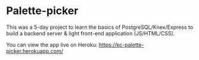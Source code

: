 # Palette-picker

This was a 5-day project to learn the basics of PostgreSQL/Knex/Express to build a backend server & light front-end application (JS/HTML/CSS).  

You can view the app live on Heroku: https://kc-palette-picker.herokuapp.com/  

